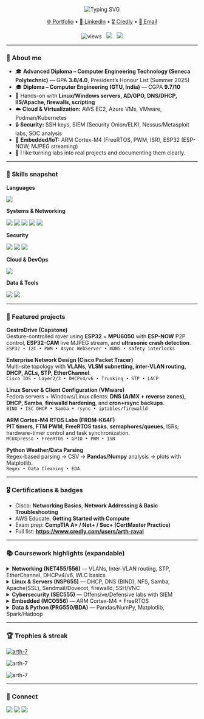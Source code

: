 <!-- HERO -->
<p align="center">
  <img src="https://readme-typing-svg.herokuapp.com?size=28&duration=3200&color=36BCF7&center=true&vCenter=true&width=780&lines=Hi%2C+I'm+Arth+Raval+%F0%9F%91%8B;Computer+Engineering+Technology+%40+Seneca;Networking+%7C+Cybersecurity+%7C+Embedded+Systems;Linux%2FWindows+Servers+%7C+AWS+%7C+Azure;Always+learning+and+building+%F0%9F%9A%80" alt="Typing SVG" />
</p>

<p align="center">
  <a href="https://arthraval.vercel.app/">🌐 Portfolio</a> •
  <a href="https://www.linkedin.com/in/arthraval">💼 LinkedIn</a> •
  <a href="https://www.credly.com/users/arth-raval">🎖 Credly</a> •
  <a href="mailto:rarth73@gmail.com">📧 Email</a>
</p>

<p align="center">
  <img src="https://komarev.com/ghpvc/?username=arthraval&label=Profile%20views&style=flat" alt="views" />
  &nbsp;
  <img src="https://img.shields.io/badge/Seneca-Computer%20Engineering%20Technology-red" />
  &nbsp;
  <img src="https://img.shields.io/badge/President’s%20Honour%20List-Summer%202025-2ea44f" />
</p>

---

### 👋 About me
- 🎓 **Advanced Diploma – Computer Engineering Technology (Seneca Polytechnic)** — GPA **3.8/4.0**, President’s Honour List (Summer 2025)  
- 🎓 **Diploma – Computer Engineering (GTU, India)** — CGPA **9.7/10**  
- 🔧 Hands-on with **Linux/Windows servers, AD/GPO, DNS/DHCP, IIS/Apache, firewalls, scripting**  
- ☁️ **Cloud & Virtualization:** AWS EC2, Azure VMs, VMware, Podman/Kubernetes  
- 🔒 **Security:** SSH keys, SIEM (Security Onion/ELK), Nessus/Metasploit labs, SOC analysis  
- 🤖 **Embedded/IoT:** ARM Cortex-M4 (FreeRTOS, PWM, ISR), ESP32 (ESP-NOW, MJPEG streaming)  
- 🧪 I like turning labs into real projects and documenting them clearly.

---

### 🧰 Skills snapshot
**Languages**
<p>
  <img src="https://skillicons.dev/icons?i=c,cpp,cs,python,bash,php,mysql" />
</p>

**Systems & Networking**
<p>
  <img src="https://img.shields.io/badge/Windows%20Server-2019%2F2022-0078D6?logo=windows&logoColor=white&labelColor=101010" />
  <img src="https://img.shields.io/badge/Linux-Fedora%20%7C%20Ubuntu-333333?logo=linux&logoColor=white&labelColor=101010" />
  <img src="https://img.shields.io/badge/Services-DHCP%20%7C%20DNS%20%7C%20IIS%20%7C%20Apache-2E86C1?labelColor=101010" />
  <img src="https://img.shields.io/badge/Directory-Active%20Directory%20%7C%20GPO-6C3483?labelColor=101010" />
  <img src="https://img.shields.io/badge/Tools-Wireshark%20%7C%20Packet%20Tracer-117A65?labelColor=101010" />
</p>

**Security**
<p>
  <img src="https://img.shields.io/badge/SIEM-Security%20Onion%20%7C%20ELK-5D6D7E?labelColor=101010" />
  <img src="https://img.shields.io/badge/Pentesting-Nmap%20%7C%20Metasploit%20%7C%20Nessus-922B21?labelColor=101010" />
  <img src="https://img.shields.io/badge/Access-SSH%20keys%20%7C%20VPN%20%7C%20PKI-1F618D?labelColor=101010" />
</p>

**Cloud & DevOps**
<p>
  <img src="https://skillicons.dev/icons?i=aws,azure,git,github,docker,kubernetes,linux" />
</p>

**Data & Tools**
<p>
  <img src="https://img.shields.io/badge/Python-Pandas%20%7C%20NumPy%20%7C%20Matplotlib-111?labelColor=101010" />
  <img src="https://img.shields.io/badge/Big%20Data-Spark%20%7C%20Hadoop-7D3C98?labelColor=101010" />
</p>

---

### 🚀 Featured projects

**GestroDrive (Capstone)**  
Gesture-controlled rover using **ESP32** + **MPU6050** with **ESP-NOW** P2P control, **ESP32-CAM** live MJPEG stream, and **ultrasonic crash detection**.  
`ESP32 • I2C • PWM • Async WebServer • mDNS • safety interlocks`

**Enterprise Network Design (Cisco Packet Tracer)**  
Multi-site topology with **VLANs, VLSM subnetting, inter-VLAN routing, DHCP, ACLs, STP, EtherChannel**.  
`Cisco IOS • Layer2/3 • DHCPv4/v6 • Trunking • STP • LACP`

**Linux Server & Client Configuration (VMware)**  
Fedora servers + Windows/Linux clients: **DNS (A/MX + reverse zones), DHCP, Samba**, **firewalld hardening**, and **cron+rsync backups**.  
`BIND • ISC DHCP • Samba • rsync • iptables/firewalld`

**ARM Cortex-M4 RTOS Labs (FRDM-K64F)**  
**PIT timers**, **FTM PWM**, **FreeRTOS tasks**, **semaphores/queues**, ISRs; hardware-timer control and task synchronization.  
`MCUXpresso • FreeRTOS • GPIO • PWM • ISR`

**Python Weather/Data Parsing**  
Regex-based parsing → CSV → **Pandas/Numpy** analysis → plots with Matplotlib.  
`Regex • Data Cleaning • EDA`

---

### 🎖 Certifications & badges
- Cisco: **Networking Basics**, **Network Addressing & Basic Troubleshooting**  
- AWS Educate: **Getting Started with Compute**  
- Exam prep: **CompTIA A+ / Net+ / Sec+ (CertMaster Practice)**  
- Full list: **https://www.credly.com/users/arth-raval**

---

### 📚 Coursework highlights (expandable)
<details>
<summary><b>Networking (NET455/556)</b> — VLANs, Inter-VLAN routing, STP, EtherChannel, DHCPv4/v6, WLC basics</summary>
• Cisco IOS configuration (SVIs, trunks, port security)  
• VLSM addressing, IPv6 (SLAAC/stateful/stateless DHCPv6)  
• DHCP scopes/exclusions, DNS zones/records, IIS hosting + firewall rules  
</details>

<details>
<summary><b>Linux & Servers (NSP655)</b> — DHCP, DNS (BIND), NFS, Samba, Apache(SSL), Sendmail/Dovecot, firewalld, SSH/VNC</summary>
• VMware lab environment, static/NAT networking, autofs, backup with tar/rsync/cron  
• JetDirect printing, Podman containers, AWS EC2 fundamentals  
</details>

<details>
<summary><b>Cybersecurity (SEC555)</b> — Offensive/Defensive labs with SIEM</summary>
• Tools: **Nmap, Metasploit, Nessus, Security Onion (Zeek/Suricata/ELK), Sysmon**  
• Topics: vuln scanning, CVSS/CVEs, C2 beacons, persistence, IR lifecycle  
</details>

<details>
<summary><b>Embedded (MCO556)</b> — ARM Cortex-M4 + FreeRTOS</summary>
• **PIT, FTM PWM, ISRs**, tasks/priorities, semaphores/queues/event groups, MCUXpresso debugging  
</details>

<details>
<summary><b>Data & Python (PRG550/BDA)</b> — Pandas/NumPy, Matplotlib, Spark/Hadoop</summary>
• Regex parsing, CSV automation, basic ML concepts, lakehouse & NoSQL overview  
</details>

---

### 🏆 Trophies & streak


<p align="left"> <a href="https://github.com/ryo-ma/github-profile-trophy"><img src="https://github-profile-trophy.vercel.app/?username=arth-7" alt="arth-7" /></a> </p>

<p align="left">
</p>

<p><img align="center" src="https://github-readme-stats.vercel.app/api/top-langs?username=arth-7&show_icons=true&locale=en&layout=compact" alt="arth-7" /></p>

<p><img align="center" src="https://github-readme-streak-stats.herokuapp.com/?user=arth-7&" alt="arth-7" /></p>

---

### 🤝 Connect
<p>
  <a href="https://www.linkedin.com/in/arthraval"><img src="https://img.shields.io/badge/LinkedIn-Arth%20Raval-0A66C2?logo=linkedin&logoColor=white" /></a>
  <a href="mailto:rarth73@gmail.com"><img src="https://img.shields.io/badge/Email-rarth73%40gmail.com-EA4335?logo=gmail&logoColor=white" /></a>
  <a href="https://www.credly.com/users/arth-raval"><img src="https://img.shields.io/badge/Credly-Badges-F6C915?logo=credly&logoColor=black" /></a>
</p>
